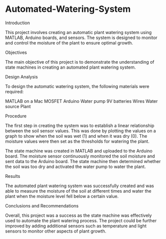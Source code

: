 # Automated-Watering-System


Introduction

This project involves creating an automatic plant watering system using MATLAB, Arduino boards, and sensors. The system is designed to monitor and control the moisture of the plant to ensure optimal growth.

Objectives

The main objective of this project is to demonstrate the understanding of state machines in creating an automated plant watering system.

Design Analysis

To design the automatic watering system, the following materials were required:

MATLAB on a Mac
MOSFET
Arduino
Water pump
9V batteries
Wires
Water source
Plant

Procedure

The first step in creating the system was to establish a linear relationship between the soil sensor values. This was done by plotting the values on a graph to show when the soil was wet (1) and when it was dry (0). The moisture values were then set as the thresholds for watering the plant.

The state machine was created in MATLAB and uploaded to the Arduino board. The moisture sensor continuously monitored the soil moisture and sent data to the Arduino board. The state machine then determined whether the soil was too dry and activated the water pump to water the plant.

Results

The automated plant watering system was successfully created and was able to measure the moisture of the soil at different times and water the plant when the moisture level fell below a certain value.

Conclusions and Recommendations

Overall, this project was a success as the state machine was effectively used to automate the plant watering process. The project could be further improved by adding additional sensors such as temperature and light sensors to monitor other aspects of plant growth.




